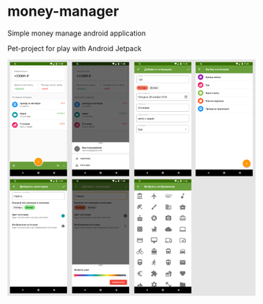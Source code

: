 # money-manager
Simple money manage android application

Pet-project for play with Android Jetpack 

![main screen](https://github.com/Jericho2Code/money-manager/blob/master/screenshots/screenshots.png)
